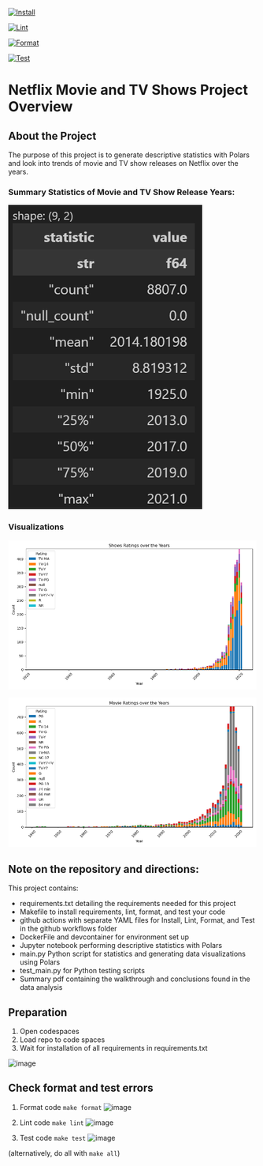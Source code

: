 [![Install](https://github.com/jc39963/jdc154_polars/actions/workflows/hello.yml/badge.svg)](https://github.com/jc39963/jdc154_polars/actions/workflows/hello.yml)

[![Lint](https://github.com/jc39963/jdc154_polars/actions/workflows/lint.yml/badge.svg)](https://github.com/jc39963/jdc154_polars/actions/workflows/lint.yml)

[![Format](https://github.com/jc39963/jdc154_polars/actions/workflows/format.yml/badge.svg)](https://github.com/jc39963/jdc154_polars/actions/workflows/format.yml)

[![Test](https://github.com/jc39963/jdc154_polars/actions/workflows/test.yml/badge.svg)](https://github.com/jc39963/jdc154_polars/actions/workflows/test.yml)

# Netflix Movie and TV Shows Project Overview

## About the Project
The purpose of this project is to generate descriptive statistics with Polars and look into trends of movie and TV show releases on Netflix over the years. 

### Summary Statistics of Movie and TV Show Release Years:

![alt text](images/image-1.png)


### Visualizations
![alt text](images/TV_ratings.png)

![alt text](images/Movie_ratings.png)

## Note on the repository and directions:
This project contains:
* requirements.txt detailing the requirements needed for this project
* Makefile to install requirements, lint, format, and test your code
* github actions with separate YAML files for Install, Lint, Format, and Test in the github workflows folder
* DockerFile and devcontainer for environment set up
* Jupyter notebook performing descriptive statistics with Polars
* main.py Python script for statistics and generating data visualizations using Polars
* test_main.py for Python testing scripts
* Summary pdf containing the walkthrough and conclusions found in the data analysis



## Preparation
1. Open codespaces 
2. Load repo to code spaces
2. Wait for installation of all requirements in requirements.txt

![image](https://github.com/user-attachments/assets/42e7c45c-df9c-4092-a18d-d262369121aa)

## Check format and test errors
1. Format code `make format`
![image](https://github.com/user-attachments/assets/d4af6bf3-585f-4cdd-b6e4-911dfc0f3529)

2. Lint code `make lint`
![image](https://github.com/user-attachments/assets/64b3ef60-438f-41b2-8ad3-0c1cf339ac58)

3. Test code `make test`
![image](https://github.com/user-attachments/assets/7a88efb3-e309-4499-83c1-d98adbfd4295)

(alternatively, do all with `make all`)




